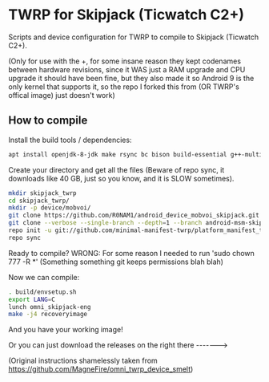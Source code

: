 # TWRP for Skipjack (Ticwatch C2+)
Scripts and device configuration for TWRP to compile to Skipjack (Ticwatch C2+).

(Only for use with the +, for some insane reason they kept codenames between hardware revisions, since it WAS just a RAM upgrade and CPU upgrade it should have been fine, but they also made it so Android 9 is the only kernel that supports it, so the repo I forked this from (OR TWRP's offical image) just doesn't work)


## How to compile

Install the build tools / dependencies:
```sh
apt install openjdk-8-jdk make rsync bc bison build-essential g++-multilib git make python zip schedtool
```

Create your directory and get all the files (Beware of repo sync, it downloads like 40 GB, just so you know, and it is SLOW sometimes).
```sh
mkdir skipjack_twrp
cd skipjack_twrp/
mkdir -p device/mobvoi/
git clone https://github.com/R0NAM1/android_device_mobvoi_skipjack.git device/mobvoi/skipjack
git clone --verbose --single-branch --depth=1 --branch android-msm-skipjack-3.18-oreo-wear-dr https://android.googlesource.com/kernel/msm device/mobvoi/skipjack/kernel
repo init -u git://github.com/minimal-manifest-twrp/platform_manifest_twrp_omni.git -b twrp-6.0
repo sync
```

Ready to compile? WRONG: For some reason I needed to run 'sudo chown 777 -R *' (Something something git keeps permissions blah blah)

Now we can compile:
```sh
. build/envsetup.sh
export LANG=C
lunch omni_skipjack-eng
make -j4 recoveryimage
```

And you have your working image!

Or you can just download the releases on the right there ------->

(Original instructions shamelessly taken from https://github.com/MagneFire/omni_twrp_device_smelt)

